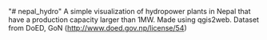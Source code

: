 "# nepal_hydro" 
A simple visualization of hydropower plants in Nepal that have a production capacity larger than 1MW. Made using qgis2web. Dataset from DoED, GoN (http://www.doed.gov.np/license/54)
